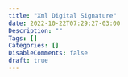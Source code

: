 ```yaml
---
title: "Xml Digital Signature"
date: 2022-10-22T07:29:27-03:00
Description: ""
Tags: []
Categories: []
DisableComments: false
draft: true
---
```

